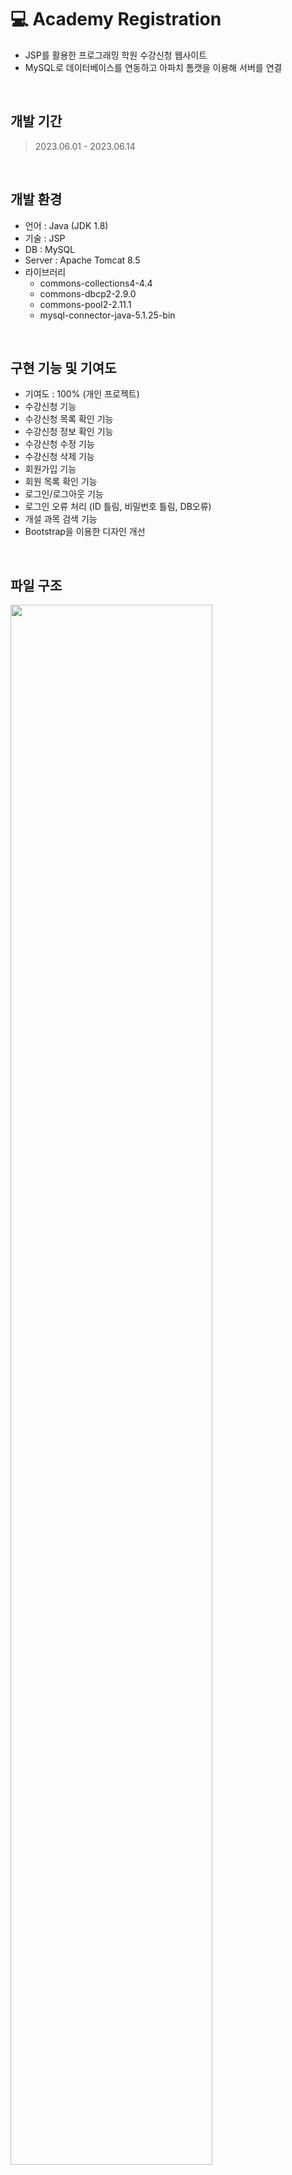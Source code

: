 # :computer: Academy Registration
- JSP를 활용한 프로그래밍 학원 수강신청 웹사이트 <br />
- MySQL로 데이터베이스를 연동하고 아파치 톰캣을 이용해 서버를 연결

<br />

## 개발 기간
>2023.06.01 - 2023.06.14

<br />

## 개발 환경
- 언어 : Java (JDK 1.8)
- 기술 : JSP
- DB : MySQL
- Server : Apache Tomcat 8.5
- 라이브러리
  - commons-collections4-4.4
  - commons-dbcp2-2.9.0
  - commons-pool2-2.11.1
  - mysql-connector-java-5.1.25-bin

<br />

## 구현 기능 및 기여도
- 기여도 : 100% (개인 프로젝트)
- 수강신청 기능
- 수강신청 목록 확인 기능
- 수강신청 정보 확인 기능
- 수강신청 수정 기능
- 수강신청 삭제 기능
- 회원가입 기능
- 회원 목록 확인 기능
- 로그인/로그아웃 기능
- 로그인 오류 처리 (ID 틀림, 비밀번호 틀림, DB오류)
- 개설 과목 검색 기능
- Bootstrap을 이용한 디자인 개선

<br />

## 파일 구조
<img src="https://github.com/na-kyoung/academy_website_jsp/assets/137421820/5486f5b4-e482-4385-b737-588f2009b81b" style="width:80%;"/>
<p></p>
<br />

<!--
![파일구조 최종](https://github.com/na-kyoung/academy_website_jsp/assets/137421820/5486f5b4-e482-4385-b737-588f2009b81b)
-->

## 파일 설명
| 파일 이름 | 내용 |
|-----|-----|
| main.jsp | 아무 곳이나 클릭 시 메인 홈페이지로 이동 |
| main_sub.jsp | 메인 홈페이지 |
| main_nav.jsp | 메인 - 내비게이션 바 |
| main_carousel.jsp | 메인 - 이미지 슬라이드 |
| main_service.jsp | 메인 - 과목 카드 |
| loginForm.jsp | 로그인 페이지 - 정보 입력 후 로그인 버튼을 클릭 시, loginProc.jsp로 처리 |
| loginProc.jsp | 로그인 성공/실패 처리 - 로그인 실패 시 원인이 뜨고, 로그인 성공 시 메인 홈페이지로 이동 |
| joinForm.jsp | 회원가입 페이지 - 정보 입력 후 회원가입 버튼을 클릭 시, joinProc.jsp로 이동 |
| joinProc.jsp | 회원가입 완료 페이지 - 입력한 정보를 확인 |
| joinList.jsp | 회원 목록 페이지 - 회원 목록 확인 |
| searchProc.jsp  | 검색 결과 페이지 - 프로그래밍 언어 검색 시, 해당 언어 개설 과목 결과 확인 |
| registerForm.jsp | 수강신청 페이지 - 정보 입력 후 신청하기 버튼을 클릭 시, registerProc.jsp로 이동 |
| registerProc.jsp | 수강신청 완료 페이지 - 입력한 정보를 확인 |
| registerList.jsp | 수강신청 목록 페이지 - 수강신청 목록을 확인하고, 이름을 클릭 시 registerInfo.jsp로 이동 |
| registerInfo.jsp | 수강신청 정보 확인 페이지 - 선택한 이름의 수강신청 정보를 확인하고 수정/삭제/돌아가기 가능 |
| registerModify.jsp | 수강신청 수정 페이지 - 정보 수정 후 수정하기 버튼 클릭 시, registerList.jsp로 이동 |
| registerModifyProc.jsp | 수강신청 수정 처리 |
| registerDeleteProc.jsp | 수강신청 삭제 처리 |
| loginDo.java | 회원 정보 |
| loginDao.java | 회원 정보 처리 |
| registerDo.java | 수강신청 정보 |
| registerDao.java | 수강신청 정보 처리 |
| subjectDo.java	 | 과목 정보 |
| subjectDao.java | 과목 정보 처리 |

<br />

## 결과
<!-- [결과 보고서 보러가기](https://github.com/na-kyoung/academy_website_jsp/blob/master/academy_result.pdf) -->

![1](https://github.com/na-kyoung/academy_website_jsp/assets/137421820/6599a046-c52f-44b6-8f78-30d16ad52f57)

![2](https://github.com/na-kyoung/academy_website_jsp/assets/137421820/e1eb577f-6430-4aea-bb86-e8b03f2b611c)

![3](https://github.com/na-kyoung/academy_website_jsp/assets/137421820/c7a24dd7-c472-4946-a006-75fe118c9bc1)

![4](https://github.com/na-kyoung/academy_website_jsp/assets/137421820/0f2ccb09-24c0-4d9e-88f9-798033d98275)

![5](https://github.com/na-kyoung/academy_website_jsp/assets/137421820/2d3ea0de-a62f-437b-abc6-1ead04c88718)

![6](https://github.com/na-kyoung/academy_website_jsp/assets/137421820/31a3df44-055f-4850-b800-4b5751d7969c)

![7](https://github.com/na-kyoung/academy_website_jsp/assets/137421820/eab4f871-046b-4c5e-ab92-175db351b3af)

![8](https://github.com/na-kyoung/academy_website_jsp/assets/137421820/f6445d97-e22b-4614-9b4a-dc30153e36a3)

![9](https://github.com/na-kyoung/academy_website_jsp/assets/137421820/82b79655-863f-478d-8c14-bbe8fb2ea083)

![10](https://github.com/na-kyoung/academy_website_jsp/assets/137421820/9735fdaa-dde1-41fd-82a6-9c35783d6ef3)

![11](https://github.com/na-kyoung/academy_website_jsp/assets/137421820/8bea5069-81f3-4209-8d0e-7d2917bbd329)


